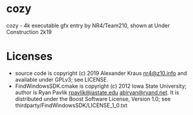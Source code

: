 # cozy
cozy - 4k executable gfx entry by NR4/Team210, shown at Under Construction 2k19

# Licenses
* source code is copyright (c) 2019 Alexander Kraus <nr4@z10.info> and available under GPLv3; see LICENSE.
* FindWindowsSDK.cmake is copyright (c) 2012 Iowa State University; author is Ryan Pavlik <rpavlik@iastate.edu> <abiryan@ryand.net>. It is distributed under the Boost Software License, Version 1.0; see thirdparty/FindWindowsSDK/LICENSE_1_0.txt
